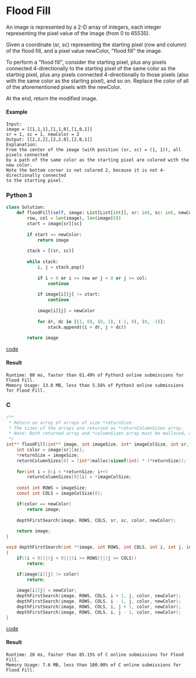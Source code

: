 # Flood Fill
An image is represented by a 2-D array of integers, each integer representing the pixel value of the image (from 0 to 65535).

Given a coordinate (sr, sc) representing the starting pixel (row and column) of the flood fill, and a pixel value newColor, "flood fill" the image.

To perform a "flood fill", consider the starting pixel, plus any pixels connected 4-directionally to the starting pixel of the same color as the starting pixel, plus any pixels connected 4-directionally to those pixels (also with the same color as the starting pixel), and so on. Replace the color of all of the aforementioned pixels with the newColor.

At the end, return the modified image.

#### Example 
```
Input: 
image = [[1,1,1],[1,1,0],[1,0,1]]
sr = 1, sc = 1, newColor = 2
Output: [[2,2,2],[2,2,0],[2,0,1]]
Explanation: 
From the center of the image (with position (sr, sc) = (1, 1)), all pixels connected 
by a path of the same color as the starting pixel are colored with the new color.
Note the bottom corner is not colored 2, because it is not 4-directionally connected
to the starting pixel.
```

### Python 3
```python
class Solution:
    def floodFill(self, image: List[List[int]], sr: int, sc: int, newColor: int) -> List[List[int]]:
        row, col = len(image), len(image[0])
        start = image[sr][sc]
        
        if start == newColor:
            return image
        
        stack = [(sr, sc)]
        
        while stack:
            i, j = stack.pop()
            
            if i < 0 or i >= row or j < 0 or j >= col:
                continue
            
            if image[i][j] != start:
                continue
                
            image[i][j] = newColor
            
            for dr, dc in [(1, 0), (0, 1), (-1, 0), (0, -1)]:
                stack.append((i + dr, j + dc))
        
        return image
```
[code](Python%203/733.py)

#### Result
```
Runtime: 80 ms, faster than 61.49% of Python3 online submissions for Flood Fill.
Memory Usage: 13.8 MB, less than 5.56% of Python3 online submissions for Flood Fill.
```

### C
```C
/**
 * Return an array of arrays of size *returnSize.
 * The sizes of the arrays are returned as *returnColumnSizes array.
 * Note: Both returned array and *columnSizes array must be malloced, assume caller calls free().
 */
int** floodFill(int** image, int imageSize, int* imageColSize, int sr, int sc, int newColor, int* returnSize, int** returnColumnSizes){
    int color = image[sr][sc];
    *returnSize = imageSize;
    returnColumnSizes[0] = (int*)malloc(sizeof(int) * (*returnSize));
    
    for(int i = 0;i < *returnSize; i++)
        returnColumnSizes[0][i] = *imageColSize;
    
    const int ROWS = imageSize;
    const int COLS = imageColSize[0];

    if(color == newColor)
        return image;
    
    depthFirstSearch(image, ROWS, COLS, sr, sc, color, newColor);
    
    return image;
}

void depthFirstSearch(int **image, int ROWS, int COLS, int i, int j, int color, int newColor)
{   
    if((i < 0)||(j < 0)||(i >= ROWS)||(j >= COLS))
        return;
    
    if(image[i][j] != color)
        return;

    image[i][j] = newColor;
    depthFirstSearch(image, ROWS, COLS, i + 1, j, color, newColor);
    depthFirstSearch(image, ROWS, COLS, i - 1, j, color, newColor);
    depthFirstSearch(image, ROWS, COLS, i, j + 1, color, newColor);
    depthFirstSearch(image, ROWS, COLS, i, j - 1, color, newColor);
}
```
[code](C/733.c)

#### Result
```
Runtime: 20 ms, faster than 85.15% of C online submissions for Flood Fill.
Memory Usage: 7.6 MB, less than 100.00% of C online submissions for Flood Fill.
```
